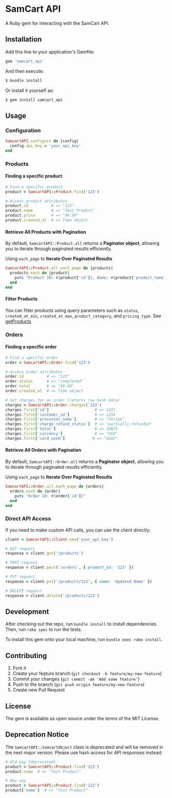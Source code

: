 # SamCart API

A Ruby gem for interacting with the SamCart API.

## Installation

Add this line to your application's Gemfile:

```ruby
gem 'samcart_api'
```

And then execute:

```bash
$ bundle install
```

Or install it yourself as:

```bash
$ gem install samcart_api
```

## Usage

### Configuration

```ruby
SamcartAPI.configure do |config|
  config.api_key = 'your_api_key'
end
```

### Products

#### Finding a specific product

```ruby
# Find a specific product
product = SamcartAPI::Product.find('123')

# Access product attributes
product.id          # => "123"
product.name        # => "Test Product"
product.price       # => "99.99"
product.created_at  # => Time object

```

#### Retrieve All Products with Pagination

By default, `SamcartAPI::Product.all` returns a **Paginator object**, allowing you to iterate through paginated results efficiently.

Using `each_page` to **Iterate Over Paginated Results**

```ruby
SamcartAPI::Product.all.each_page do |products|
  products.each do |product|
    puts "Product ID: #{product['id']}, Name: #{product['product_name']}"
  end
end
```

#### Filter Products

You can filter products using query parameters such as `status`, `created_at_min`, `created_at_max`, `product_category`, and `pricing_type`. See [getProducts](https://developer.samcart.com/#tag/Products/operation/getProducts)

### Orders

#### Finding a specific order

```ruby
# Find a specific order
order = SamcartAPI::Order.find('123')

# Access order attributes
order.id          # => "123"
order.status      # => "completed"
order.total       # => "99.99"
order.created_at  # => Time object

# Get charges for an order (returns raw hash data)
charges = SamcartAPI::Order.charges('123')
charges.first['id']                    # => 1337
charges.first['customer_id']           # => 1234
charges.first['processor_name']        # => "Stripe"
charges.first['charge_refund_status']  # => "partially_refunded"
charges.first['total']                 # => 10025
charges.first['currency']              # => "USD"
charges.first['card_used']            # => "4242"
```

#### Retrieve All Orders with Pagination

By default, `SamcartAPI::Order.all` returns a **Paginator object**, allowing you to iterate through paginated results efficiently.

Using `each_page` to **Iterate Over Paginated Results**

```ruby
SamcartAPI::Order.all.each_page do |orders|
  orders.each do |order|
    puts "Order ID: #{order['id']}"
  end
end
```

### Direct API Access

If you need to make custom API calls, you can use the client directly:

```ruby
client = SamcartAPI::Client.new('your_api_key')

# GET request
response = client.get('/products')

# POST request
response = client.post('/orders', { product_id: '123' })

# PUT request
response = client.put('/products/123', { name: 'Updated Name' })

# DELETE request
response = client.delete('/products/123')
```

## Development

After checking out the repo, run `bundle install` to install dependencies. Then, run `rake spec` to run the tests.

To install this gem onto your local machine, run `bundle exec rake install`.

## Contributing

1. Fork it
2. Create your feature branch (`git checkout -b feature/my-new-feature`)
3. Commit your changes (`git commit -am 'Add some feature'`)
4. Push to the branch (`git push origin feature/my-new-feature`)
5. Create new Pull Request

## License

The gem is available as open source under the terms of the MIT License.

## Deprecation Notice

The `SamcartAPI::SamcartObject` class is deprecated and will be removed in the next major version. Please use hash access for API responses instead:

```ruby
# Old way (deprecated)
product = SamcartAPI::Product.find('123')
product.name  # => "Test Product"

# New way
product = SamcartAPI::Product.find('123')
product['name']  # => "Test Product"
```
